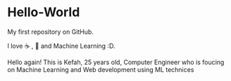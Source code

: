 # Hello-World
My first repository on GitHub.

I love :coffee: , :book: and Machine Learning :D.

Hello again! 
This is Kefah, 25 years old, Computer Engineer who is foucing on Machine Learning and Web development using ML technices 
